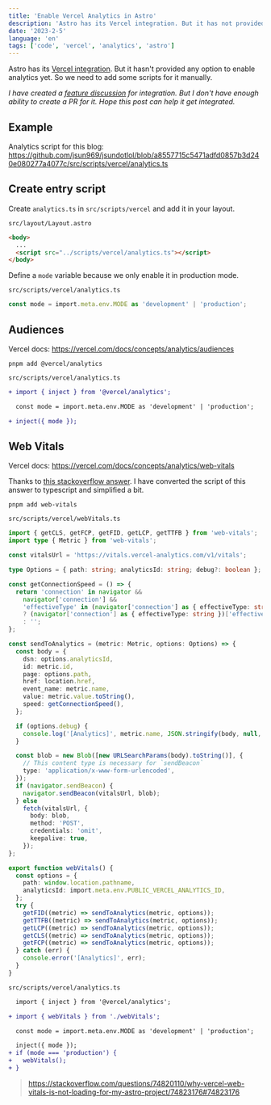 ```yaml
---
title: 'Enable Vercel Analytics in Astro'
description: 'Astro has its Vercel integration. But it has not provided any option to enable analytics yet. So we need to add some scripts for it manually.'
date: '2023-2-5'
language: 'en'
tags: ['code', 'vercel', 'analytics', 'astro']
---
```


Astro has its [Vercel integration](https://docs.astro.build/en/guides/integrations-guide/vercel/). But it hasn't provided any option to enable analytics yet. So we need to add some scripts for it manually.

_I have created a [feature discussion](https://github.com/withastro/roadmap/discussions/467) for integration. But I don't have enough ability to create a PR for it. Hope this post can help it get integrated._

## Example

Analytics script for this blog:  
<https://github.com/jsun969/jsundotlol/blob/a8557715c5471adfd0857b3d240e080277a4077c/src/scripts/vercel/analytics.ts>

## Create entry script

Create `analytics.ts` in `src/scripts/vercel` and add it in your layout.

`src/layout/Layout.astro`

```html
<body>
  ...
  <script src="../scripts/vercel/analytics.ts"></script>
</body>
```

Define a `mode` variable because we only enable it in production mode.

`src/scripts/vercel/analytics.ts`

```ts
const mode = import.meta.env.MODE as 'development' | 'production';
```

## Audiences

Vercel docs: <https://vercel.com/docs/concepts/analytics/audiences>

```
pnpm add @vercel/analytics
```

`src/scripts/vercel/analytics.ts`

```diff
+ import { inject } from '@vercel/analytics';

  const mode = import.meta.env.MODE as 'development' | 'production';

+ inject({ mode });
```

## Web Vitals

Vercel docs: <https://vercel.com/docs/concepts/analytics/web-vitals>

Thanks to [this stackoverflow answer](https://stackoverflow.com/questions/74820110/why-vercel-web-vitals-is-not-loading-for-my-astro-project/74823176#74823176). I have converted the script of this answer to typescript and simplified a bit.

```
pnpm add web-vitals
```

`src/scripts/vercel/webVitals.ts`

```ts
import { getCLS, getFCP, getFID, getLCP, getTTFB } from 'web-vitals';
import type { Metric } from 'web-vitals';

const vitalsUrl = 'https://vitals.vercel-analytics.com/v1/vitals';

type Options = { path: string; analyticsId: string; debug?: boolean };

const getConnectionSpeed = () => {
  return 'connection' in navigator &&
    navigator['connection'] &&
    'effectiveType' in (navigator['connection'] as { effectiveType: string })
    ? (navigator['connection'] as { effectiveType: string })['effectiveType']
    : '';
};

const sendToAnalytics = (metric: Metric, options: Options) => {
  const body = {
    dsn: options.analyticsId,
    id: metric.id,
    page: options.path,
    href: location.href,
    event_name: metric.name,
    value: metric.value.toString(),
    speed: getConnectionSpeed(),
  };

  if (options.debug) {
    console.log('[Analytics]', metric.name, JSON.stringify(body, null, 2));
  }

  const blob = new Blob([new URLSearchParams(body).toString()], {
    // This content type is necessary for `sendBeacon`
    type: 'application/x-www-form-urlencoded',
  });
  if (navigator.sendBeacon) {
    navigator.sendBeacon(vitalsUrl, blob);
  } else
    fetch(vitalsUrl, {
      body: blob,
      method: 'POST',
      credentials: 'omit',
      keepalive: true,
    });
};

export function webVitals() {
  const options = {
    path: window.location.pathname,
    analyticsId: import.meta.env.PUBLIC_VERCEL_ANALYTICS_ID,
  };
  try {
    getFID((metric) => sendToAnalytics(metric, options));
    getTTFB((metric) => sendToAnalytics(metric, options));
    getLCP((metric) => sendToAnalytics(metric, options));
    getCLS((metric) => sendToAnalytics(metric, options));
    getFCP((metric) => sendToAnalytics(metric, options));
  } catch (err) {
    console.error('[Analytics]', err);
  }
}
```

`src/scripts/vercel/analytics.ts`

```diff
  import { inject } from '@vercel/analytics';

+ import { webVitals } from './webVitals';

  const mode = import.meta.env.MODE as 'development' | 'production';

  inject({ mode });
+ if (mode === 'production') {
+   webVitals();
+ }

```

> https://stackoverflow.com/questions/74820110/why-vercel-web-vitals-is-not-loading-for-my-astro-project/74823176#74823176
